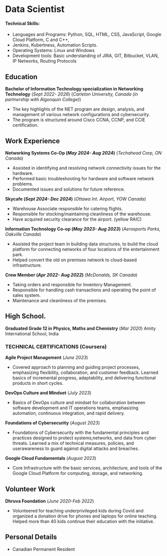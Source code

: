 # Data Scientist

#### Technical Skills: 
- Languages and Programs: Python, SQL, HTML, CSS, JavaScript, Google Cloud Platform, C and C++,
- Jenkins, Kubertness, Automation Scripts.
- Operating Systems: Linux and Windows
- Development tools: Basic understanding of JIRA, GIT, Bitbucket, VLAN, IP Networks, Routing Protocols

## Education
**Bachelor of Information Technology specialization in Networking Technology**  (_Sept 2022- 2026_)
(_Carleton University, Canada (in partnership with Algonquin College)_)
- The key highlights of the NET program are design, analysis, and management of various network configurations and cybersecurity.
- The program is structured around Cisco CCNA, CCNP, and CCIE certification.

## Work Experience
**Networking Systems Co-Op  (_May 2024- Aug 2024_)**
(_Techahead Corp, ON Canada_)
- Assisted in identifying and resolving network connectivity issues for the hardware.
- Performed basic troubleshooting for hardware and software network problems.
-  Documented issues and solutions for future reference.

**Skycafe (_Sept 2024- Dec 2024_)**
(_Ottawa Int. Airport, YOW Canada_)
- Warehouse Associate responsible for catering flights.
- Responsible for stocking/maintaining cleanliness of the warehouse.
- Have acquired security clearance for the airport. (yellow RAIC)

**Information Technology Co-op (_May 2023- Aug 2023_)**
(_Aerosports Parks, Oakville Canada_)
- Assisted the project team in building data structures, to build the cloud platform for
connecting networks of four locations of the entertainment park.
- Helped convert the old on premises network to cloud-based infrastructure.

**Crew Member (_Apr 2022- Aug 2022_)**
(_McDonalds, SK Canada_)
- Taking orders and responsible for Inventory Management.
- Responsible for handling cash transactions and operating the point of sales system.
- Maintenance and cleanliness of the premises.

## High School.
**Graduated Grade 12 in Physics, Maths and Chemistry**   (_Mar 2020_)
Amity International School, India


### TECHNICAL CERTIFICATIONS (Coursera)
**Agile Project Management**  (_June 2023_)
- Covered approach to planning and guiding project processes, emphasizing flexibility, collaboration, and customer feedback. Learned basics of incremental progress, adaptability, and delivering functional products in short cycles.

**DevOps Culture and Mindset**   (_July 2023_)
- Basics of DevOps culture and mindset for collaboration between software development and IT operations teams, emphasizing automation, continuous integration, and rapid delivery.

**Foundations of Cybersecurity**   (_August 2023_)
- Foundations of Cybersecurity with the fundamental principles and practices designed to protect systems,networks, and data from cyber threats. Learned a mix of technical measures, policies, and userawareness to guard against digital attacks and breaches.

**Google Cloud Fundamentals**  (_August 2023_)
- Core Infrastructure with the basic services, architecture, and tools of the Google Cloud Platform for computing, storage, and networking.


## Volunteer Work
**Dhruva Foundation**  (_June 2020-Feb 2022_)
- Volunteered for teaching underprivileged kids during Covid and organized a donation drive for phones and laptops for online teaching. Helped more than 40 kids continue their education with the initiative.

## Personal Details
- Canadian Permanent Resident
